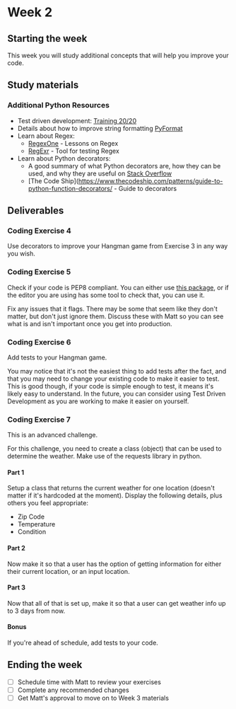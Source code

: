 # Week 2

## Starting the week
This week you will study additional concepts that will help you improve your code.

## Study materials
### Additional Python Resources
- Test driven development: [Training 20/20](https://wikis.utexas.edu/display/training2020/Test+Driven+Development)
- Details about how to improve string formatting [PyFormat](https://pyformat.info/)
- Learn about Regex:
    * [RegexOne](https://regexone.com/) - Lessons on Regex
    * [RegExr](https://regexr.com/) - Tool for testing Regex
- Learn about Python decorators:
    * A good summary of what Python decorators are, how they can be used, and why they are useful on [Stack Overflow](https://stackoverflow.com/questions/739654/how-to-make-a-chain-of-function-decorators/1594484#1594484)
    * [The Code Ship](https://www.thecodeship.com/patterns/guide-to-python-function-decorators/  - Guide to decorators


## Deliverables
### Coding Exercise 4
Use decorators to improve your Hangman game from Exercise 3 in any way you wish.

### Coding Exercise 5
Check if your code is PEP8 compliant. You can either use [this package](https://pypi.org/project/pep8/), or if the editor you are using has some tool to check that, you can use it.

Fix any issues that it flags. There may be some that seem like they don't matter, but don't just ignore them. Discuss these with Matt so you can see what is and isn't important once you get into production.

### Coding Exercise 6
Add tests to your Hangman game.

You may notice that it's not the easiest thing to add tests after the fact, and that you may need to change your existing code to make it easier to test. This is good though, if your code is simple enough to test, it means it's likely easy to understand. In the future, you can consider using Test Driven Development as you are working to make it easier on yourself.

### Coding Exercise 7
This is an advanced challenge.

For this challenge, you need to create a class (object) that can be used to determine the weather. Make use of the requests library in python.

#### Part 1
Setup a class that returns the current weather for one location (doesn't matter if it's hardcoded at the moment). Display the following details, plus others you feel appropriate:
- Zip Code
- Temperature
- Condition

#### Part 2
Now make it so that a user has the option of getting information for either their current location, or an input location.

#### Part 3
Now that all of that is set up, make it so that a user can get weather info up to 3 days from now.

#### Bonus
If you're ahead of schedule, add tests to your code.

## Ending the week
- [ ] Schedule time with Matt to review your exercises
- [ ] Complete any recommended changes
- [ ] Get Matt's approval to move on to Week 3 materials
